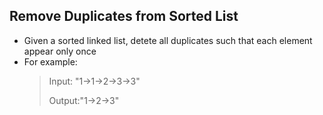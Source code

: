 Remove Duplicates from Sorted List
----------
+ Given a sorted linked list, detete all duplicates such that each element appear only once
+ For example:
  > Input: "1->1->2->3->3"
  >
  > Output:"1->2->3"
